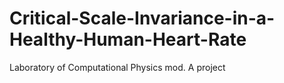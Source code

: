 # Critical-Scale-Invariance-in-a-Healthy-Human-Heart-Rate
Laboratory of Computational Physics mod. A project
